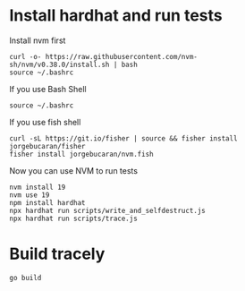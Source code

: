 # Install hardhat and run tests

Install nvm first

```shell
curl -o- https://raw.githubusercontent.com/nvm-sh/nvm/v0.38.0/install.sh | bash
source ~/.bashrc
```
If you use Bash Shell

```shell
source ~/.bashrc
```
If you use fish shell

```shell
curl -sL https://git.io/fisher | source && fisher install jorgebucaran/fisher                                                                                                                           
fisher install jorgebucaran/nvm.fish   
```


Now you can use NVM to run tests

```shell
nvm install 19
nvm use 19
npm install hardhat
npx hardhat run scripts/write_and_selfdestruct.js
npx hardhat run scripts/trace.js
```

# Build tracely

```shell
go build
```